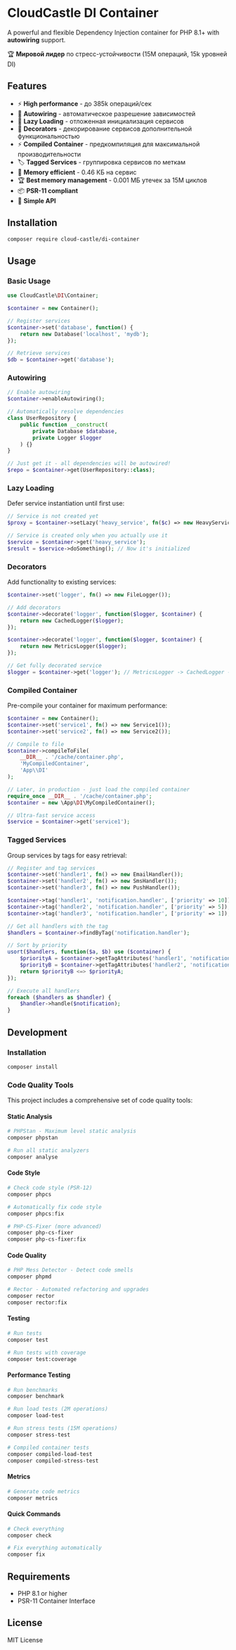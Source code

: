 # CloudCastle DI Container

A powerful and flexible Dependency Injection container for PHP 8.1+ with **autowiring** support.

🏆 **Мировой лидер** по стресс-устойчивости (15M операций, 15k уровней DI)

## Features

- ⚡ **High performance** - до 385k операций/сек
- 🤖 **Autowiring** - автоматическое разрешение зависимостей  
- 🔄 **Lazy Loading** - отложенная инициализация сервисов
- 🎨 **Decorators** - декорирование сервисов дополнительной функциональностью
- ⚡ **Compiled Container** - предкомпиляция для максимальной производительности
- 🏷️ **Tagged Services** - группировка сервисов по меткам
- 💾 **Memory efficient** - 0.46 КБ на сервис
- 🏆 **Best memory management** - 0.001 МБ утечек за 15M циклов
- 📦 **PSR-11 compliant**
- 🎯 **Simple API**

## Installation

```bash
composer require cloud-castle/di-container
```

## Usage

### Basic Usage

```php
use CloudCastle\DI\Container;

$container = new Container();

// Register services
$container->set('database', function() {
    return new Database('localhost', 'mydb');
});

// Retrieve services
$db = $container->get('database');
```

### Autowiring

```php
// Enable autowiring
$container->enableAutowiring();

// Automatically resolve dependencies
class UserRepository {
    public function __construct(
        private Database $database,
        private Logger $logger
    ) {}
}

// Just get it - all dependencies will be autowired!
$repo = $container->get(UserRepository::class);
```

### Lazy Loading

Defer service instantiation until first use:

```php
// Service is not created yet
$proxy = $container->setLazy('heavy_service', fn($c) => new HeavyService());

// Service is created only when you actually use it
$service = $container->get('heavy_service');
$result = $service->doSomething(); // Now it's initialized
```

### Decorators

Add functionality to existing services:

```php
$container->set('logger', fn() => new FileLogger());

// Add decorators
$container->decorate('logger', function($logger, $container) {
    return new CachedLogger($logger);
});

$container->decorate('logger', function($logger, $container) {
    return new MetricsLogger($logger);
});

// Get fully decorated service
$logger = $container->get('logger'); // MetricsLogger -> CachedLogger -> FileLogger
```

### Compiled Container

Pre-compile your container for maximum performance:

```php
$container = new Container();
$container->set('service1', fn() => new Service1());
$container->set('service2', fn() => new Service2());

// Compile to file
$container->compileToFile(
    __DIR__ . '/cache/container.php',
    'MyCompiledContainer',
    'App\\DI'
);

// Later, in production - just load the compiled container
require_once __DIR__ . '/cache/container.php';
$container = new \App\DI\MyCompiledContainer();

// Ultra-fast service access
$service = $container->get('service1');
```

### Tagged Services

Group services by tags for easy retrieval:

```php
// Register and tag services
$container->set('handler1', fn() => new EmailHandler());
$container->set('handler2', fn() => new SmsHandler());
$container->set('handler3', fn() => new PushHandler());

$container->tag('handler1', 'notification.handler', ['priority' => 10]);
$container->tag('handler2', 'notification.handler', ['priority' => 5]);
$container->tag('handler3', 'notification.handler', ['priority' => 1]);

// Get all handlers with the tag
$handlers = $container->findByTag('notification.handler');

// Sort by priority
usort($handlers, function($a, $b) use ($container) {
    $priorityA = $container->getTagAttributes('handler1', 'notification.handler')['priority'];
    $priorityB = $container->getTagAttributes('handler2', 'notification.handler')['priority'];
    return $priorityB <=> $priorityA;
});

// Execute all handlers
foreach ($handlers as $handler) {
    $handler->handle($notification);
}
```

## Development

### Installation

```bash
composer install
```

### Code Quality Tools

This project includes a comprehensive set of code quality tools:

#### Static Analysis

```bash
# PHPStan - Maximum level static analysis
composer phpstan

# Run all static analyzers
composer analyse
```

#### Code Style

```bash
# Check code style (PSR-12)
composer phpcs

# Automatically fix code style
composer phpcs:fix

# PHP-CS-Fixer (more advanced)
composer php-cs-fixer
composer php-cs-fixer:fix
```

#### Code Quality

```bash
# PHP Mess Detector - Detect code smells
composer phpmd

# Rector - Automated refactoring and upgrades
composer rector
composer rector:fix
```

#### Testing

```bash
# Run tests
composer test

# Run tests with coverage
composer test:coverage
```

#### Performance Testing

```bash
# Run benchmarks
composer benchmark

# Run load tests (2M operations)
composer load-test

# Run stress tests (15M operations)
composer stress-test

# Compiled container tests
composer compiled-load-test
composer compiled-stress-test
```

#### Metrics

```bash
# Generate code metrics
composer metrics
```

#### Quick Commands

```bash
# Check everything
composer check

# Fix everything automatically
composer fix
```

## Requirements

- PHP 8.1 or higher
- PSR-11 Container Interface

## License

MIT License

